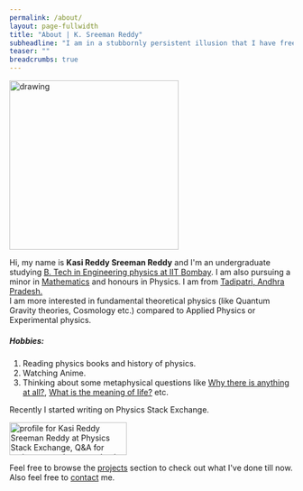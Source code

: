 ```yaml
---
permalink: /about/
layout: page-fullwidth
title: "About | K. Sreeman Reddy"
subheadline: "I am in a stubbornly persistent illusion that I have free will."
teaser: ""
breadcrumbs: true
---
```

<img src="{{site.baseurl}}/images/me.jpg" alt="drawing" width="300"/>

Hi, my name is **Kasi Reddy Sreeman Reddy** and I'm an undergraduate studying   <a href="http://www.phy.iitb.ac.in/" target="_blank">B. Tech in Engineering physics at IIT Bombay</a>. I am also pursuing a minor in <a href="http://www.math.iitb.ac.in/" target="_blank">Mathematics</a> and honours in Physics. I am from <a href="https://en.wikipedia.org/wiki/Tadipatri" target="_blank">Tadipatri,  Andhra Pradesh.</a><br>
I am more interested in fundamental theoretical physics (like Quantum Gravity theories, Cosmology etc.) compared to Applied Physics or Experimental physics.
##### Hobbies:
1) Reading physics books and history of physics.<br>
2) Watching Anime.<br>
3) Thinking about some metaphysical questions like <a href="https://en.wikipedia.org/wiki/Why_there_is_anything_at_all" target="_blank">Why there is anything at all?</a>, <a href="https://en.wikipedia.org/wiki/Meaning_of_life" target="_blank">What is the meaning of life?</a> etc.<br>

Recently I started writing on Physics Stack Exchange.
<p><a href="https://physics.stackexchange.com/users/264772/kasi-reddy-sreeman-reddy"><img src="https://physics.stackexchange.com/users/flair/264772.png?theme=clean" width="208" height="58" alt="profile for Kasi Reddy Sreeman Reddy at Physics Stack Exchange, Q&amp;A for active researchers, academics and students of physics" title="profile for Kasi Reddy Sreeman Reddy at Physics Stack Exchange, Q&amp;A for active researchers, academics and students of physics" target="_blank"></a></p>

Feel free to browse the <a href="{{site.baseurl}}/projects">projects</a> section to check out what I've done till now. Also feel free to <a href="{{site.baseurl}}/contact">contact</a> me.
